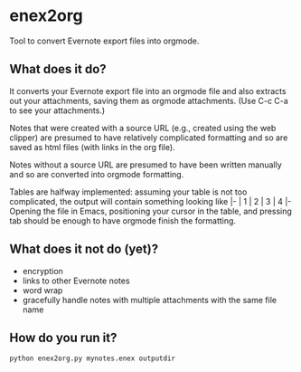 # enex2org
Tool to convert Evernote export files into orgmode.

## What does it do?
It converts your Evernote export file into an orgmode file and also extracts out
your attachments, saving them as orgmode attachments.  (Use C-c C-a to see your
attachments.)

Notes that were created with a source URL (e.g., created using the web clipper)
are presumed to have relatively complicated formatting and so are saved as html
files (with links in the org file).

Notes without a source URL are presumed to have been written manually and so
are converted into orgmode formatting.

Tables are halfway implemented:  assuming your table is not too complicated,
the output will contain something looking like
    |-
    | 1 | 2
    | 3 | 4
    |-
Opening the file in Emacs, positioning your cursor in the table, and
pressing tab should be enough to have orgmode finish the formatting.

## What does it not do (yet)?
- encryption
- links to other Evernote notes
- word wrap
- gracefully handle notes with multiple attachments with the same file name

## How do you run it?
    python enex2org.py mynotes.enex outputdir